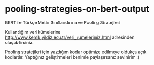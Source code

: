 # pooling-strategies-on-bert-output
BERT ile Türkçe Metin Sınıflandırma ve Pooling Stratejileri

Kullandığım veri kümelerine http://www.kemik.yildiz.edu.tr/veri_kumelerimiz.html adresinden ulaşabilirsiniz.

Pooling stratejileri için yazdığım kodlar optimize edilmeye oldukça açık kodlardır. Yaptığınız geliştirmeleri benimle paylaşırsanız sevinirim :)
